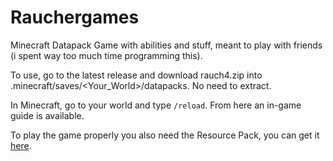 # Rauchergames

Minecraft Datapack Game with abilities and stuff, meant to play with friends (i spent way too much time programming this).

To use, go to the latest release and download rauch4.zip into .minecraft/saves/<Your_World>/datapacks. No need to extract.

In Minecraft, go to your world and type `/reload`. From here an in-game guide is available.

To play the game properly you also need the Resource Pack, you can get it [here](https://github.com/flaviusmus/rauch_texturepack).
